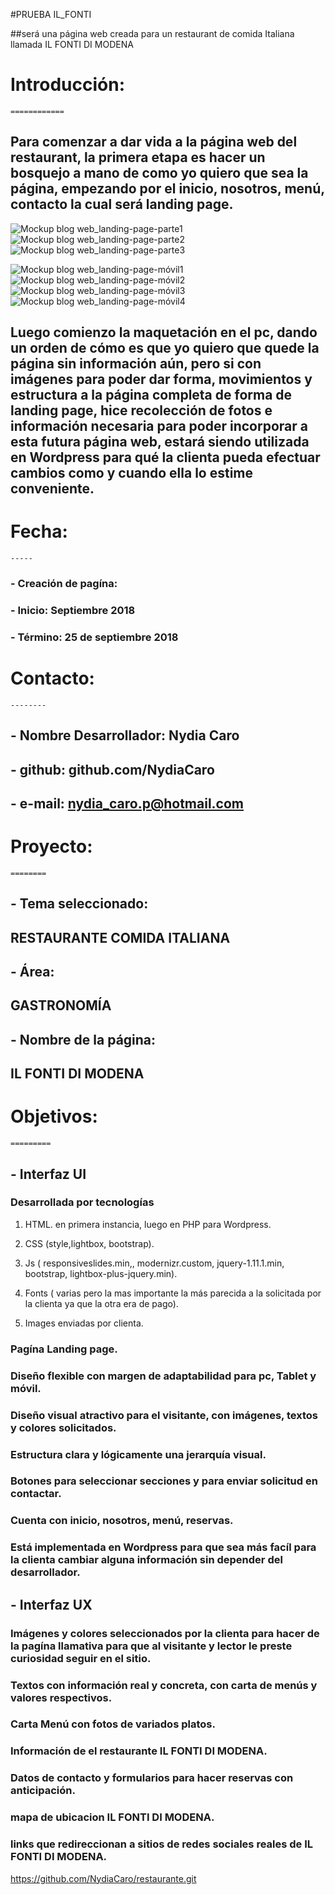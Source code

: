 ﻿#PRUEBA IL_FONTI

##será una página web creada para un restaurant de comida Italiana  llamada IL FONTI DI MODENA
#  Introducción:
    ============
## Para comenzar a dar vida a la página web del restaurant, la primera etapa es hacer un bosquejo a mano de como yo quiero que sea la página, empezando por el inicio, nosotros, menú, contacto la cual será landing page.

![Mockup blog web_landing-page-parte1](/assets/images/maquetacion/web-1.jpg)
![Mockup blog web_landing-page-parte2](/assets/images/maquetacion/web-2.jpg)
![Mockup blog web_landing-page-parte3](/assets/images/maquetacion/web-3.jpg)

![Mockup blog web_landing-page-móvil1](/assets/images/maquetacion/movil-1.jpg)
![Mockup blog web_landing-page-móvil2](/assets/images/maquetacion/movil-2.jpg)
![Mockup blog web_landing-page-móvil3](/assets/images/maquetacion/movil-3.jpg)
![Mockup blog web_landing-page-móvil4](/assets/images/maquetacion/movil-4.jpg)


## Luego comienzo la maquetación en el pc, dando un orden de cómo es que yo quiero que quede la página sin información aún, pero si con imágenes para poder dar forma, movimientos y estructura a la página completa de forma de landing page, hice recolección de fotos e información necesaria para poder incorporar a esta futura página web, estará siendo utilizada en Wordpress para qué la clienta pueda efectuar cambios como y cuando ella lo estime conveniente.

# Fecha:
    -----
### - Creación de pagína:
### - Inicio:  Septiembre 2018
### - Término: 25 de septiembre 2018

#  Contacto:
    --------
## - Nombre Desarrollador: Nydia Caro
## - github: github.com/NydiaCaro
## - e-mail: nydia_caro.p@hotmail.com


#  Proyecto:
    ========

## - Tema seleccionado:
##   RESTAURANTE COMIDA ITALIANA
## - Área:
##   GASTRONOMÍA
## - Nombre de la página:
##   IL FONTI DI MODENA

#  Objetivos:
    =========

## - Interfaz UI
###  Desarrollada por tecnologías  

1. HTML. en primera instancia, luego en PHP para  Wordpress.

2. CSS (style,lightbox, bootstrap).

3. Js ( responsiveslides.min,, modernizr.custom, jquery-1.11.1.min, bootstrap, lightbox-plus-jquery.min).

4. Fonts ( varias pero la mas importante la más parecida a la solicitada por la clienta ya que la otra era de pago).


5. Images enviadas por clienta.

###  Pagína Landing page.
###  Diseño flexible con margen de adaptabilidad para pc, Tablet y móvil.
###  Diseño visual atractivo para el visitante, con imágenes, textos y colores solicitados.
###  Estructura clara y lógicamente una jerarquía visual.
###  Botones para seleccionar secciones y para enviar solicitud en contactar.
###  Cuenta con inicio, nosotros, menú, reservas.
###	 Está implementada en Wordpress para que sea más facíl para la clienta cambiar alguna información sin depender del desarrollador.

## - Interfaz UX
###  Imágenes y colores seleccionados por la clienta para hacer de la pagína llamativa para que al visitante y lector le preste curiosidad seguir en el sitio.
###  Textos con información real y concreta, con carta de menús y valores respectivos.
###  Carta Menú con fotos de variados platos.
###  Información de el restaurante IL FONTI DI MODENA.
###  Datos de contacto y formularios para hacer reservas con anticipación.
### mapa de ubicacion IL FONTI DI MODENA.
### links que redireccionan a sitios de redes sociales reales de IL FONTI DI MODENA.


https://github.com/NydiaCaro/restaurante.git
